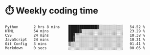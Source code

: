 
# :stopwatch: Weekly coding time
<!--START_SECTION:waka-->

```text
Python       2 hrs 8 mins    █████████████▓░░░░░░░░░░░   54.52 %
HTML         54 mins         █████▓░░░░░░░░░░░░░░░░░░░   23.29 %
CSS          24 mins         ██▓░░░░░░░░░░░░░░░░░░░░░░   10.38 %
JavaScript   24 mins         ██▓░░░░░░░░░░░░░░░░░░░░░░   10.31 %
Git Config   3 mins          ▒░░░░░░░░░░░░░░░░░░░░░░░░   01.41 %
Markdown     0 secs          ░░░░░░░░░░░░░░░░░░░░░░░░░   00.06 %
```

<!--END_SECTION:waka-->


<!-- <p> <img src="https://github-readme-stats.vercel.app/api?username=cozgerest&show_icons=true&hide_border=false" />  </p> -->

